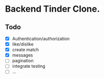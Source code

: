 # Backend Tinder Clone.


## Todo

-   [x] Authentication/authorization
-   [x] like/dislike
-   [x] create match
-   [x] messages
-   [ ] pagination
-   [ ] integrate testing
-   [ ] ...
